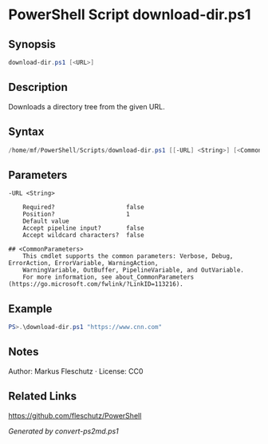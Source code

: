 # PowerShell Script download-dir.ps1

## Synopsis
```powershell
download-dir.ps1 [<URL>]
```

## Description
Downloads a directory tree from the given URL.

## Syntax
```powershell
/home/mf/PowerShell/Scripts/download-dir.ps1 [[-URL] <String>] [<CommonParameters>]
```

## Parameters

```
-URL <String>
    
    Required?                    false
    Position?                    1
    Default value                
    Accept pipeline input?       false
    Accept wildcard characters?  false
```

```
## <CommonParameters>
    This cmdlet supports the common parameters: Verbose, Debug, ErrorAction, ErrorVariable, WarningAction, 
    WarningVariable, OutBuffer, PipelineVariable, and OutVariable.
    For more information, see about_CommonParameters (https://go.microsoft.com/fwlink/?LinkID=113216).
```

## Example
```powershell
PS>.\download-dir.ps1 "https://www.cnn.com"
```


## Notes
Author: Markus Fleschutz · License: CC0

## Related Links
https://github.com/fleschutz/PowerShell

*Generated by convert-ps2md.ps1*
